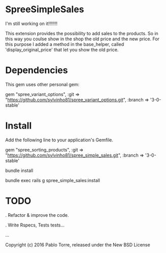 SpreeSimpleSales
================

I'm still working on it!!!!!!!

This extension provides the possibility to add sales to the products. So in this way you coulse show in the shop the old price and the new price.
For this purpose I added a method in the base_helper, called 'display_original_price' that let you show the old price. 


Dependencies
=======

This gem uses other personal gem:

gem "spree_variant_options", :git => "https://github.com/sylvinho81/spree_variant_options.git", :branch => '3-0-stable'


Install
=======

Add the following line to your application's Gemfile.

gem "spree_sorting_products", :git => "https://github.com/sylvinho81/spree_simple_sales.git", :branch => '3-0-stable'

bundle install

bundle exec rails g spree_simple_sales:install





TODO
====

. Refactor & improve the code.

. Write Rspecs, Tests tests...

...




Copyright (c) 2016 Pablo Torre, released under the New BSD License
